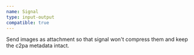 ```yaml
---
name: Signal
type: input-output
compatible: true
---
```

Send images as attachment so that signal won't compress them and keep the c2pa metadata intact.
